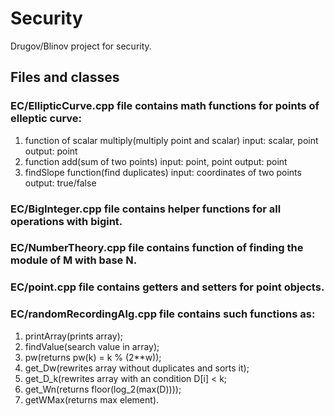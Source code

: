 # Security

Drugov/Blinov project for security.

## Files and classes

### EC/EllipticCurve.cpp file contains math functions for points of elleptic curve:
1. function of scalar multiply(multiply point and scalar)
  input: scalar, point
  output: point
2. function add(sum of two points)
  input: point, point
  output: point
3. findSlope function(find duplicates)
  input: coordinates of two points
  output: true/false

### EC/BigInteger.cpp file contains helper functions for all operations with bigint.


### EC/NumberTheory.cpp file contains function of finding the module of M with base N.


### EC/point.cpp file contains getters and setters for point objects.


### EC/randomRecordingAlg.cpp file contains such functions as:
1. printArray(prints array);
2. findValue(search value in array);
3. pw(returns pw(k) = k % (2**w));
4. get_Dw(rewrites array without duplicates and sorts it);
5. get_D_k(rewrites array with an condition D[i] < k;
6. get_Wn(returns floor(log_2(max(D))));
7. getWMax(returns max element).
